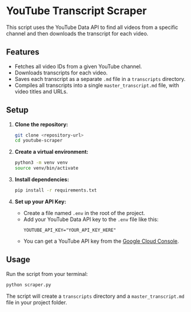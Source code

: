 # YouTube Transcript Scraper

This script uses the YouTube Data API to find all videos from a specific channel and then downloads the transcript for each video.

## Features

- Fetches all video IDs from a given YouTube channel.
- Downloads transcripts for each video.
- Saves each transcript as a separate `.md` file in a `transcripts` directory.
- Compiles all transcripts into a single `master_transcript.md` file, with video titles and URLs.

## Setup

1.  **Clone the repository:**
    ```bash
    git clone <repository-url>
    cd youtube-scraper
    ```

2.  **Create a virtual environment:**
    ```bash
    python3 -m venv venv
    source venv/bin/activate
    ```

3.  **Install dependencies:**
    ```bash
    pip install -r requirements.txt
    ```

4.  **Set up your API Key:**
    - Create a file named `.env` in the root of the project.
    - Add your YouTube Data API key to the `.env` file like this:
      ```
      YOUTUBE_API_KEY="YOUR_API_KEY_HERE"
      ```
    - You can get a YouTube API key from the [Google Cloud Console](https://console.cloud.google.com/apis/credentials).

## Usage

Run the script from your terminal:

```bash
python scraper.py
```

The script will create a `transcripts` directory and a `master_transcript.md` file in your project folder.
